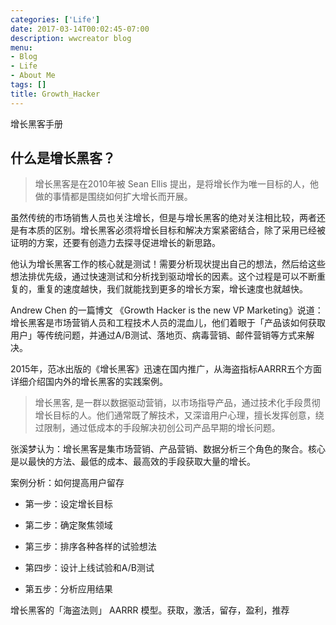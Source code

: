 ```yaml
---
categories: ['Life']
date: 2017-03-14T00:02:45-07:00
description: wwcreator blog
menu:
- Blog
- Life
- About Me
tags: []
title: Growth_Hacker
---
```


增长黑客手册

## 什么是增长黑客？

> 增长黑客是在2010年被 Sean Ellis 提出，是将增长作为唯一目标的人，他做的事情都是围绕如何扩大增长而开展。

虽然传统的市场销售人员也关注增长，但是与增长黑客的绝对关注相比较，两者还是有本质的区别。增长黑客必须将增长目标和解决方案紧密结合，除了采用已经被证明的方案，还要有创造力去探寻促进增长的新思路。

他认为增长黑客工作的核心就是测试！需要分析现状提出自己的想法，然后给这些想法排优先级，通过快速测试和分析找到驱动增长的因素。这个过程是可以不断重复的，重复的速度越快，我们就能找到更多的增长方案，增长速度也就越快。


Andrew Chen 的一篇博文 《Growth Hacker is the new VP Marketing》说道：
	增长黑客是市场营销人员和工程技术人员的混血儿，他们着眼于「产品该如何获取用户」等传统问题，并通过A/B测试、落地页、病毒营销、邮件营销等方式来解决。

2015年，范冰出版的《增长黑客》迅速在国内推广，从海盗指标AARRR五个方面详细介绍国内外的增长黑客的实践案例。

> 增长黑客, 是一群以数据驱动营销，以市场指导产品，通过技术化手段贯彻增长目标的人。他们通常既了解技术，又深谙用户心理，擅长发挥创意，绕过限制，通过低成本的手段解决初创公司产品早期的增长问题。


张溪梦认为：增长黑客是集市场营销、产品营销、数据分析三个角色的聚合。核心是以最快的方法、最低的成本、最高效的手段获取大量的增长。


案例分析：如何提高用户留存

- 第一步：设定增长目标

- 第二步：确定聚焦领域

- 第三步：排序各种各样的试验想法

- 第四步：设计上线试验和A/B测试

- 第五步：分析应用结果


增长黑客的「海盗法则」 AARRR 模型。获取，激活，留存，盈利，推荐




